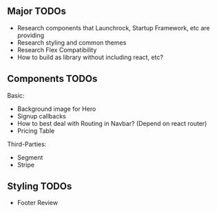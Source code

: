 ## Major TODOs

- Research components that Launchrock, Startup Framework, etc are providing
- Research styling and common themes
- Research Flex Compatibility
- How to build as library without including react, etc?

## Components TODOs

Basic:
  
  - Background image for Hero
  - Signup callbacks
  - How to best deal with Routing in Navbar? (Depend on react router)
  - Pricing Table

Third-Parties:

- Segment
- Stripe

## Styling TODOs

- Footer Review

